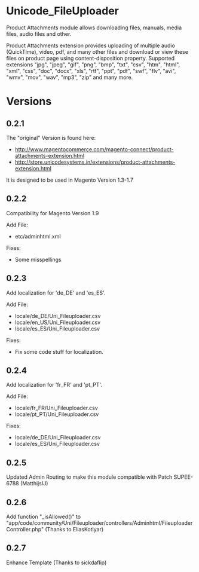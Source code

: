 # Unicode_FileUploader

Product Attachments module allows downloading files, manuals, media files, audio files and other.

Product Attachments extension provides uploading of multiple audio (QuickTime), video, pdf, and many other files and download or view these files on product page using content-disposition property. Supported extensions &quot;jpg&quot;, &quot;jpeg&quot;, &quot;gif&quot;, &quot;png&quot;, &quot;bmp&quot;, &quot;txt&quot;, &quot;csv&quot;, &quot;htm&quot;, &quot;html&quot;, &quot;xml&quot;, &quot;css&quot;, &quot;doc&quot;, &quot;docx&quot;, &quot;xls&quot;, &quot;rtf&quot;, &quot;ppt&quot;, &quot;pdf&quot;, &quot;swf&quot;, &quot;flv&quot;, &quot;avi&quot;, &quot;wmv&quot;, &quot;mov&quot;, &quot;wav&quot;, &quot;mp3&quot;, &quot;zip&quot; and many more.

# Versions
## 0.2.1
The "original" Version is found here:
* http://www.magentocommerce.com/magento-connect/product-attachments-extension.html
* http://store.unicodesystems.in/extensions/product-attachments-extension.html

It is designed to be used in Magento Version 1.3-1.7

## 0.2.2
Compatibility for Magento Version 1.9

Add File:
* etc/adminhtml.xml

Fixes:
* Some misspellings

## 0.2.3
Add localization for 'de_DE' and 'es_ES'.

Add File:
* locale/de_DE/Uni_Fileuploader.csv
* locale/en_US/Uni_Fileuploader.csv
* locale/es_ES/Uni_Fileuploader.csv

Fixes:
* Fix some code stuff for localization.

## 0.2.4
Add localization for 'fr_FR' and 'pt_PT'.

Add File:
* locale/fr_FR/Uni_Fileuploader.csv
* locale/pt_PT/Uni_Fileuploader.csv

Fixes:
* locale/de_DE/Uni_Fileuploader.csv
* locale/es_ES/Uni_Fileuploader.csv

## 0.2.5
Updated Admin Routing to make this module compatible with Patch SUPEE-6788 (MatthijsIJ)

## 0.2.6
Add function "_isAllowed()" to "app/code/community/Uni/Fileuploader/controllers/Adminhtml/FileuploaderController.php" (Thanks to EliasKotlyar)

## 0.2.7
Enhance Template (Thanks to sickdaflip)
